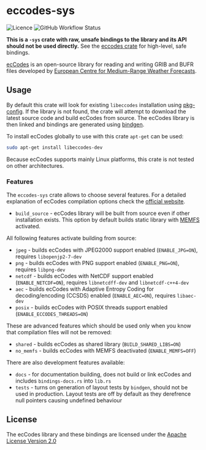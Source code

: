 # eccodes-sys

![Licence](https://img.shields.io/github/license/ScaleWeather/eccodes-sys?style=flat-square)
![GitHub Workflow Status](https://img.shields.io/github/workflow/status/ScaleWeather/eccodes-sys/cargo?label=cargo%20build&style=flat-square)

**This is a `-sys` crate with raw, unsafe bindings to the library and its API should not be used directly.** See the [eccodes crate](https://github.com/ScaleWeather/eccodes) for high-level, safe bindings.

[ecCodes](https://confluence.ecmwf.int/display/ECC/ecCodes+Home) is an open-source library for reading and writing GRIB and BUFR files developed by [European Centre for Medium-Range Weather Forecasts](https://www.ecmwf.int/).

## Usage

By default this crate will look for existing `libeccodes` installation using [pkg-config](https://crates.io/crates/pkg-config). If the library is not found, the crate will attempt to download the latest source code and build ecCodes from source. The ecCodes library is then linked and bindings are generated using [bindgen](https://crates.io/crates/bindgen).

To install ecCodes globally to use with this crate `apt-get` can be used:

```bash
sudo apt-get install libeccodes-dev
```

Because ecCodes supports mainly Linux platforms, this crate is not tested on other architectures.

### Features

The `eccodes-sys` crate allows to choose several features. For a detailed explanation of ecCodes compilation options check the [official website](https://confluence.ecmwf.int/display/ECC/ecCodes+installation).

- `build_source` - ecCodes library will be built from source even if other installation exists. This option by default builds static library with [MEMFS](https://confluence.ecmwf.int/pages/viewpage.action?pageId=143037711) activated.

All following features activate building from source:

- `jpeg` - builds ecCodes with JPEG2000 support enabled (`ENABLE_JPG=ON`), requires `libopenjp2-7-dev`
- `png` - builds ecCodes with PNG support enabled (`ENABLE_PNG=ON`), requires `libpng-dev`
- `netcdf` - builds ecCodes with NetCDF support enabled (`ENABLE_NETCDF=ON`), requires `libnetcdff-dev` and `libnetcdf-c++4-dev`
- `aec` - builds ecCodes with Adaptive Entropy Coding for decoding/encoding (CCSDS) enabled (`ENABLE_AEC=ON`), requires `libaec-dev`
- `posix` - builds ecCodes with POSIX threads support enabled (`ENABLE_ECCODES_THREADS=ON`)

These are advanced features which should be used only when you know that compilation files will not be removed:

- `shared` - builds ecCodes as shared library (`BUILD_SHARED_LIBS=ON`)
- `no_memfs` - builds ecCodes with MEMFS deactivated (`ENABLE_MEMFS=OFF`)

There are also development features available:

- `docs` - for documentation building, does not build or link ecCodes and includes `bindings-docs.rs` into `lib.rs`
- `tests` - turns on generation of layout tests by `bindgen`, should not be used in production. Layout tests are off by default as they derefrence null pointers causing undefined behaviour

## License

The ecCodes library and these bindings are licensed under the [Apache License Version 2.0](http://www.apache.org/licenses/LICENSE-2.0)
